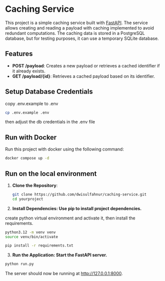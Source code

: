 # Caching Service

This project is a simple caching service built with [FastAPI](https://fastapi.tiangolo.com/). 
The service allows creating and reading a payload with caching implemented to avoid redundant computations.
The caching data is stored in a PostgreSQL database, but for testing purposes, it can use a temporary SQLite database.

## Features

- **POST /payload**: Creates a new payload or retrieves a cached identifier if it already exists.
- **GET /payload/{id}**: Retrieves a cached payload based on its identifier.

## Setup Database Credentials

copy .env.example to .env

```bash
cp .env.example .env
```

then adjust the db credentials in the .env file


## Run with Docker

Run this project with docker using the following command:

```bash
docker compose up -d
```

## Run on the local environment

1. **Clone the Repository**:
   ```bash
   git clone https://github.com/dwisulfahnur/caching-service.git
   cd yourproject

2. **Install Dependencies: Use pip to install project dependencies.**

create python virtual environment and activate it, then install the requirements.

```bash
python3.12 -m venv venv
source venv/bin/activate

pip install -r requirements.txt
```

3. **Run the Application: Start the FastAPI server.**

```bash
python run.py
```

The server should now be running at http://127.0.0.1:8000.

